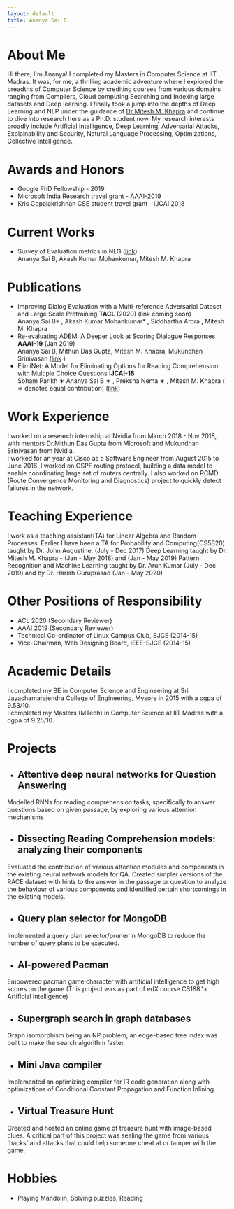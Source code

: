 ```yaml
---
layout: default
title: Ananya Sai B
---
```

# About Me
Hi there, I'm Ananya! I completed my Masters in Computer Science at IIT Madras. It was, for me, a thrilling academic adventure where I explored the breadths of Computer Science by crediting courses from various domains ranging from Compilers, Cloud computing Searching and Indexing large datasets and Deep learning. I finally took a jump into the depths of Deep Learning and NLP under the guidance of [Dr Mitesh M. Khapra](http://www.cse.iitm.ac.in/~miteshk/) and continue to dive into research here as a Ph.D. student now. My research interests broadly include Artificial Intelligence, Deep Learning, Adversarial Attacks, Explainability and Security, Natural Language Processing, Optimizations, Collective Intelligence.

# Awards and Honors
- Google PhD Fellowship - 2019
- Microsoft India Research travel grant - AAAI-2019 
- Kris Gopalakrishnan CSE student travel grant - IJCAI 2018

# Current Works
- Survey of Evaluation metrics in NLG ([link](https://arxiv.org/abs/2008.12009))<br/>
  Ananya Sai B, Akash Kumar Mohankumar, Mitesh M. Khapra <br/>

# Publications
- Improving Dialog Evaluation with a Multi-reference Adversarial Dataset and Large Scale Pretraining <b>TACL</b> (2020) (link coming soon) <br/>
  Ananya Sai B* , Akash Kumar Mohankumar* , Siddhartha Arora , Mitesh M. Khapra <br/>
- Re-evaluating ADEM: A Deeper Look at Scoring Dialogue Responses <b>AAAI-19</b> (Jan 2019) <br/>
Ananya Sai B, Mithun Das Gupta, Mitesh M. Khapra, Mukundhan Srinivasan ([link](https://www.aaai.org/ojs/index.php/AAAI/article/view/4581) )
- ElimiNet: A Model for Eliminating Options for Reading Comprehension with Multiple Choice Questions <b>IJCAI-18</b> <br/>
Soham Parikh ∗ Ananya Sai B ∗ , Preksha Nema ∗ , Mitesh M. Khapra ( ∗ denotes equal contribution) ([link](https://www.ijcai.org/proceedings/2018/0594.pdf))<br/>

# Work Experience
I worked on a research internship at Nvidia from March 2018 - Nov 2018, with mentors Dr.Mithun Das Gupta from Microsoft and Mukundhan Srinivasan from Nvidia. <br/>
I worked for an year at Cisco as a Software Engineer from August 2015 to June 2016. I worked on OSPF routing protocol, building a data model to enable coordinating large set of routers centrally. I also worked on RCMD (Route Convergence Monitoring and Diagnostics) project to quickly detect failures in the network.

# Teaching Experience
I work as a teaching assistant(TA) for Linear Algebra and Random Processes. Earlier I have been a TA for 
Probability and Computing(CS5820) taught by Dr. John Augustine. (July - Dec 2017) 
Deep Learning taught by Dr. Mitesh M. Khapra - (Jan - May 2018) and (Jan - May 2019)
Pattern Recognition and Machine Learning taught by Dr. Arun Kumar (July - Dec 2019) and by Dr. Harish Guruprasad (Jan - May 2020)

# Other Positions of Responsibility
 - ACL 2020 (Secondary Reviewer)
 - AAAI 2019 (Secondary Reviewer)
 - Technical Co-ordinator of Linux Campus Club, SJCE (2014-15)
 - Vice-Chairman, Web Designing Board, IEEE-SJCE (2014-15)

# Academic Details
I completed my BE in Computer Science and Engineering at Sri Jayachamarajendra College of Engineering, Mysore in 2015 with a cgpa of 9.53/10. <br/>
I completed my Masters (MTech) in Computer Science at IIT Madras with a cgpa of 9.25/10.

# Projects
- ## Attentive deep neural networks for Question Answering
Modelled RNNs for reading comprehension tasks, specifically to answer questions based on given passage, by exploring various attention mechanisms
- ## Dissecting Reading Comprehension models: analyzing their components
Evaluated the contribution of various attention modules and components in the existing neural network models for QA. Created simpler versions of the RACE dataset with hints to the answer in the passage or question to analyze the behaviour of various components and identified certain shortcomings in the existing models.
- ## Query plan selector for MongoDB
Implemented a query plan selector/pruner in MongoDB to reduce the number of query plans to be executed.
- ## AI-powered Pacman
Empowered pacman game character with artificial intelligence to get high scores on the game (This project was as part of edX course CS188.1x Artificial Intelligence)
- ## Supergraph search in graph databases
Graph isomorphism being an NP problem, an edge-based tree index was built to make the search algorithm faster.
- ## Mini Java compiler
Implemented an optimizing compiler for IR code generation along with optimizations of Conditional Constant Propagation and Function Inlining.
- ## Virtual Treasure Hunt
Created and hosted an online game of treasure hunt with image-based clues. A critical part of this project was sealing the game from various 'hacks' and attacks that could help someone cheat at or tamper with the game.

# Hobbies
- Playing Mandolin, Solving puzzles, Reading


